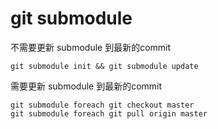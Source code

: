 # git submodule

不需要更新 submodule 到最新的commit

```
git submodule init && git submodule update
```

需要更新 submodule 到最新的commit

```
git submodule foreach git checkout master
git submodule foreach git pull origin master
```



